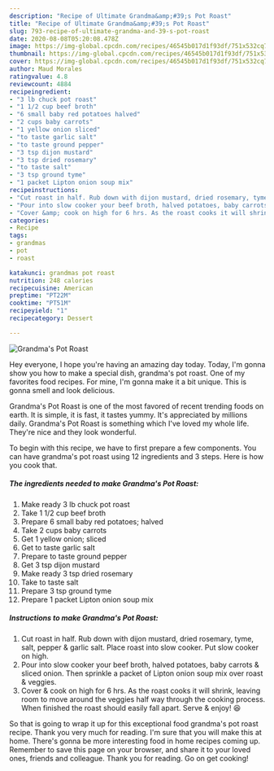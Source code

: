 ```yaml
---
description: "Recipe of Ultimate Grandma&amp;#39;s Pot Roast"
title: "Recipe of Ultimate Grandma&amp;#39;s Pot Roast"
slug: 793-recipe-of-ultimate-grandma-and-39-s-pot-roast
date: 2020-08-08T05:20:08.478Z
image: https://img-global.cpcdn.com/recipes/46545b017d1f93df/751x532cq70/grandmas-pot-roast-recipe-main-photo.jpg
thumbnail: https://img-global.cpcdn.com/recipes/46545b017d1f93df/751x532cq70/grandmas-pot-roast-recipe-main-photo.jpg
cover: https://img-global.cpcdn.com/recipes/46545b017d1f93df/751x532cq70/grandmas-pot-roast-recipe-main-photo.jpg
author: Maud Morales
ratingvalue: 4.8
reviewcount: 4884
recipeingredient:
- "3 lb chuck pot roast"
- "1 1/2 cup beef broth"
- "6 small baby red potatoes halved"
- "2 cups baby carrots"
- "1 yellow onion sliced"
- "to taste garlic salt"
- "to taste ground pepper"
- "3 tsp dijon mustard"
- "3 tsp dried rosemary"
- "to taste salt"
- "3 tsp ground tyme"
- "1 packet Lipton onion soup mix"
recipeinstructions:
- "Cut roast in half. Rub down with dijon mustard, dried rosemary, tyme, salt, pepper &amp; garlic salt. Place roast into slow cooker. Put slow cooker on high."
- "Pour into slow cooker your beef broth, halved potatoes, baby carrots &amp; sliced onion. Then sprinkle a packet of Lipton onion soup mix over roast &amp; veggies."
- "Cover &amp; cook on high for 6 hrs. As the roast cooks it will shrink, leaving room to move around the veggies half way through the cooking process. When finished the roast should easily fall apart. Serve &amp; enjoy! 😆"
categories:
- Recipe
tags:
- grandmas
- pot
- roast

katakunci: grandmas pot roast 
nutrition: 248 calories
recipecuisine: American
preptime: "PT22M"
cooktime: "PT51M"
recipeyield: "1"
recipecategory: Dessert

---
```



![Grandma&#39;s Pot Roast](https://img-global.cpcdn.com/recipes/46545b017d1f93df/751x532cq70/grandmas-pot-roast-recipe-main-photo.jpg)

Hey everyone, I hope you're having an amazing day today. Today, I'm gonna show you how to make a special dish, grandma&#39;s pot roast. One of my favorites food recipes. For mine, I'm gonna make it a bit unique. This is gonna smell and look delicious.

Grandma&#39;s Pot Roast is one of the most favored of recent trending foods on earth. It is simple, it is fast, it tastes yummy. It's appreciated by millions daily. Grandma&#39;s Pot Roast is something which I've loved my whole life. They're nice and they look wonderful.




To begin with this recipe, we have to first prepare a few components. You can have grandma&#39;s pot roast using 12 ingredients and 3 steps. Here is how you cook that.

<!--inarticleads1-->

##### The ingredients needed to make Grandma&#39;s Pot Roast:

1. Make ready 3 lb chuck pot roast
1. Take 1 1/2 cup beef broth
1. Prepare 6 small baby red potatoes; halved
1. Take 2 cups baby carrots
1. Get 1 yellow onion; sliced
1. Get to taste garlic salt
1. Prepare to taste ground pepper
1. Get 3 tsp dijon mustard
1. Make ready 3 tsp dried rosemary
1. Take to taste salt
1. Prepare 3 tsp ground tyme
1. Prepare 1 packet Lipton onion soup mix




<!--inarticleads2-->

##### Instructions to make Grandma&#39;s Pot Roast:

1. Cut roast in half. Rub down with dijon mustard, dried rosemary, tyme, salt, pepper &amp; garlic salt. Place roast into slow cooker. Put slow cooker on high.
1. Pour into slow cooker your beef broth, halved potatoes, baby carrots &amp; sliced onion. Then sprinkle a packet of Lipton onion soup mix over roast &amp; veggies.
1. Cover &amp; cook on high for 6 hrs. As the roast cooks it will shrink, leaving room to move around the veggies half way through the cooking process. When finished the roast should easily fall apart. Serve &amp; enjoy! 😆




So that is going to wrap it up for this exceptional food grandma&#39;s pot roast recipe. Thank you very much for reading. I'm sure that you will make this at home. There's gonna be more interesting food in home recipes coming up. Remember to save this page on your browser, and share it to your loved ones, friends and colleague. Thank you for reading. Go on get cooking!
